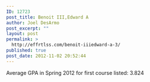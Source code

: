 ```yaml
---
ID: 12723
post_title: Benoit III,Edward A
author: Joel DesArmo
post_excerpt: ""
layout: post
permalink: >
  http://effrtlss.com/benoit-iiiedward-a-3/
published: true
post_date: 2012-11-02 20:52:44
---
```

<p>Average GPA in Spring 2012 for first course listed: 3.824</p>